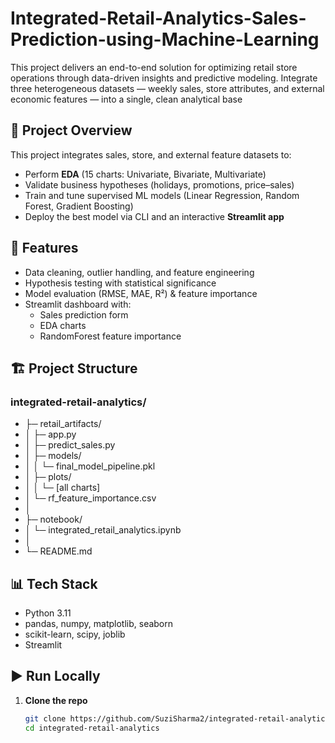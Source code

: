 # Integrated-Retail-Analytics-Sales-Prediction-using-Machine-Learning
This project delivers an end-to-end solution for optimizing retail store operations through data-driven insights and predictive modeling. Integrate three heterogeneous datasets — weekly sales, store attributes, and external economic features — into a single, clean analytical base

## 📌 Project Overview
This project integrates sales, store, and external feature datasets to:
- Perform **EDA** (15 charts: Univariate, Bivariate, Multivariate)
- Validate business hypotheses (holidays, promotions, price–sales)
- Train and tune supervised ML models (Linear Regression, Random Forest, Gradient Boosting)
- Deploy the best model via CLI and an interactive **Streamlit app**

## 🚀 Features
- Data cleaning, outlier handling, and feature engineering
- Hypothesis testing with statistical significance
- Model evaluation (RMSE, MAE, R²) & feature importance
- Streamlit dashboard with:
  - Sales prediction form
  - EDA charts
  - RandomForest feature importance

## 🏗️ Project Structure
### integrated-retail-analytics/
- ├─ retail_artifacts/
- │   ├─ app.py
- │   ├─ predict_sales.py
- │   ├─ models/
- │   │   └─ final_model_pipeline.pkl
- │   ├─ plots/
- │   │   └─ [all charts]
- │   └─ rf_feature_importance.csv
- │
- ├─ notebook/
- │   └─ integrated_retail_analytics.ipynb
- │
- └─ README.md


## 📊 Tech Stack
- Python 3.11
- pandas, numpy, matplotlib, seaborn
- scikit-learn, scipy, joblib
- Streamlit

## ▶️ Run Locally
1. **Clone the repo**  
   ```bash
   git clone https://github.com/SuziSharma2/integrated-retail-analytics.git
   cd integrated-retail-analytics

